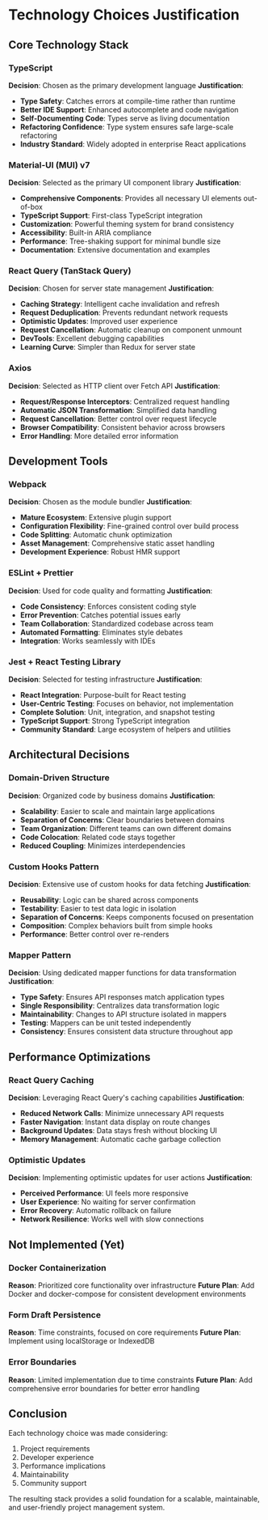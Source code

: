 # Technology Choices Justification

## Core Technology Stack

### TypeScript
**Decision**: Chosen as the primary development language
**Justification**:
- **Type Safety**: Catches errors at compile-time rather than runtime
- **Better IDE Support**: Enhanced autocomplete and code navigation
- **Self-Documenting Code**: Types serve as living documentation
- **Refactoring Confidence**: Type system ensures safe large-scale refactoring
- **Industry Standard**: Widely adopted in enterprise React applications

### Material-UI (MUI) v7
**Decision**: Selected as the primary UI component library
**Justification**:
- **Comprehensive Components**: Provides all necessary UI elements out-of-box
- **TypeScript Support**: First-class TypeScript integration
- **Customization**: Powerful theming system for brand consistency
- **Accessibility**: Built-in ARIA compliance
- **Performance**: Tree-shaking support for minimal bundle size
- **Documentation**: Extensive documentation and examples

### React Query (TanStack Query)
**Decision**: Chosen for server state management
**Justification**:
- **Caching Strategy**: Intelligent cache invalidation and refresh
- **Request Deduplication**: Prevents redundant network requests
- **Optimistic Updates**: Improved user experience
- **Request Cancellation**: Automatic cleanup on component unmount
- **DevTools**: Excellent debugging capabilities
- **Learning Curve**: Simpler than Redux for server state

### Axios
**Decision**: Selected as HTTP client over Fetch API
**Justification**:
- **Request/Response Interceptors**: Centralized request handling
- **Automatic JSON Transformation**: Simplified data handling
- **Request Cancellation**: Better control over request lifecycle
- **Browser Compatibility**: Consistent behavior across browsers
- **Error Handling**: More detailed error information

## Development Tools

### Webpack
**Decision**: Chosen as the module bundler
**Justification**:
- **Mature Ecosystem**: Extensive plugin support
- **Configuration Flexibility**: Fine-grained control over build process
- **Code Splitting**: Automatic chunk optimization
- **Asset Management**: Comprehensive static asset handling
- **Development Experience**: Robust HMR support

### ESLint + Prettier
**Decision**: Used for code quality and formatting
**Justification**:
- **Code Consistency**: Enforces consistent coding style
- **Error Prevention**: Catches potential issues early
- **Team Collaboration**: Standardized codebase across team
- **Automated Formatting**: Eliminates style debates
- **Integration**: Works seamlessly with IDEs

### Jest + React Testing Library
**Decision**: Selected for testing infrastructure
**Justification**:
- **React Integration**: Purpose-built for React testing
- **User-Centric Testing**: Focuses on behavior, not implementation
- **Complete Solution**: Unit, integration, and snapshot testing
- **TypeScript Support**: Strong TypeScript integration
- **Community Standard**: Large ecosystem of helpers and utilities

## Architectural Decisions

### Domain-Driven Structure
**Decision**: Organized code by business domains
**Justification**:
- **Scalability**: Easier to scale and maintain large applications
- **Separation of Concerns**: Clear boundaries between domains
- **Team Organization**: Different teams can own different domains
- **Code Colocation**: Related code stays together
- **Reduced Coupling**: Minimizes interdependencies

### Custom Hooks Pattern
**Decision**: Extensive use of custom hooks for data fetching
**Justification**:
- **Reusability**: Logic can be shared across components
- **Testability**: Easier to test data logic in isolation
- **Separation of Concerns**: Keeps components focused on presentation
- **Composition**: Complex behaviors built from simple hooks
- **Performance**: Better control over re-renders

### Mapper Pattern
**Decision**: Using dedicated mapper functions for data transformation
**Justification**:
- **Type Safety**: Ensures API responses match application types
- **Single Responsibility**: Centralizes data transformation logic
- **Maintainability**: Changes to API structure isolated in mappers
- **Testing**: Mappers can be unit tested independently
- **Consistency**: Ensures consistent data structure throughout app

## Performance Optimizations

### React Query Caching
**Decision**: Leveraging React Query's caching capabilities
**Justification**:
- **Reduced Network Calls**: Minimize unnecessary API requests
- **Faster Navigation**: Instant data display on route changes
- **Background Updates**: Data stays fresh without blocking UI
- **Memory Management**: Automatic cache garbage collection

### Optimistic Updates
**Decision**: Implementing optimistic updates for user actions
**Justification**:
- **Perceived Performance**: UI feels more responsive
- **User Experience**: No waiting for server confirmation
- **Error Recovery**: Automatic rollback on failure
- **Network Resilience**: Works well with slow connections

## Not Implemented (Yet)

### Docker Containerization
**Reason**: Prioritized core functionality over infrastructure
**Future Plan**: Add Docker and docker-compose for consistent development environments

### Form Draft Persistence
**Reason**: Time constraints, focused on core requirements
**Future Plan**: Implement using localStorage or IndexedDB

### Error Boundaries
**Reason**: Limited implementation due to time constraints
**Future Plan**: Add comprehensive error boundaries for better error handling

## Conclusion

Each technology choice was made considering:
1. Project requirements
2. Developer experience
3. Performance implications
4. Maintainability
5. Community support

The resulting stack provides a solid foundation for a scalable, maintainable, and user-friendly project management system.
